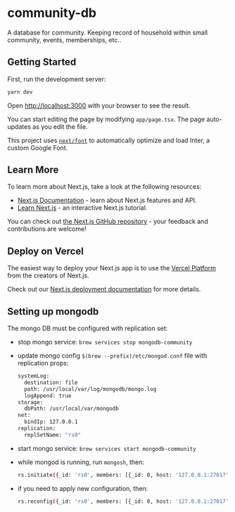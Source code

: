 # community-db

A database for community.  Keeping record of household within small community, events, memberships, etc..

## Getting Started

First, run the development server:

```bash
yarn dev
```

Open [http://localhost:3000](http://localhost:3000) with your browser to see the result.

You can start editing the page by modifying `app/page.tsx`. The page auto-updates as you edit the file.

This project uses [`next/font`](https://nextjs.org/docs/basic-features/font-optimization) to automatically optimize and load Inter, a custom Google Font.

## Learn More

To learn more about Next.js, take a look at the following resources:

- [Next.js Documentation](https://nextjs.org/docs) - learn about Next.js features and API.
- [Learn Next.js](https://nextjs.org/learn) - an interactive Next.js tutorial.

You can check out [the Next.js GitHub repository](https://github.com/vercel/next.js/) - your feedback and contributions are welcome!

## Deploy on Vercel

The easiest way to deploy your Next.js app is to use the [Vercel Platform](https://vercel.com/new?utm_medium=default-template&filter=next.js&utm_source=create-next-app&utm_campaign=create-next-app-readme) from the creators of Next.js.

Check out our [Next.js deployment documentation](https://nextjs.org/docs/deployment) for more details.

## Setting up mongodb

The mongo DB must be configured with replication set:

- stop mongo service: `brew services stop mongodb-community`

- update mongo config `$(brew --prefix)/etc/mongod.conf` file with replication props:

    ```sh
    systemLog:
      destination: file
      path: /usr/local/var/log/mongodb/mongo.log
      logAppend: true
    storage:
      dbPath: /usr/local/var/mongodb
    net:
      bindIp: 127.0.0.1
    replication:
      replSetName: "rs0"
    ```

- start mongo service: `brew services start mongodb-community`

- while mongod is running, run `mongosh`, then:

    ```sh
    rs.initiate({_id: 'rs0', members: [{_id: 0, host: '127.0.0.1:27017'}]});
    ```

- if you need to apply new configuration, then:

    ```sh
    rs.reconfig({_id: 'rs0', members: [{_id: 0, host: '127.0.0.1:27017'}]}, {force:true});
    ```
